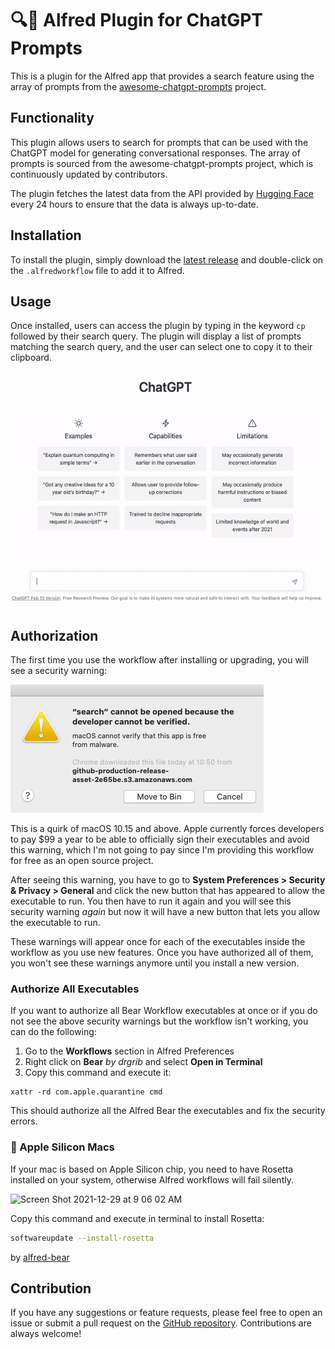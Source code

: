 # 🔍🧠 Alfred Plugin for ChatGPT Prompts

This is a plugin for the Alfred app that provides a search feature using the array of prompts from the [awesome-chatgpt-prompts](https://github.com/f/awesome-chatgpt-prompts) project.

## Functionality

This plugin allows users to search for prompts that can be used with the ChatGPT model for generating conversational responses. The array of prompts is sourced from the awesome-chatgpt-prompts project, which is continuously updated by contributors.

The plugin fetches the latest data from the API provided by [Hugging Face](https://huggingface.co/datasets/fka/awesome-chatgpt-prompts) every 24 hours to ensure that the data is always up-to-date.

## Installation

To install the plugin, simply download the [latest release](https://github.com/bluewolfali/awesome-chatgpt-prompts-alfred/releases) and double-click on the `.alfredworkflow` file to add it to Alfred.

## Usage

Once installed, users can access the plugin by typing in the keyword `cp` followed by their search query. The plugin will display a list of prompts matching the search query, and the user can select one to copy it to their clipboard.

![MarineGEO circle logo](./images/screenshot1.gif "MarineGEO logo")

## Authorization

The first time you use the workflow after installing or upgrading, you will see a security warning:

<img src="./images/authorize.png" width="405">

This is a quirk of macOS 10.15 and above. Apple currently forces developers to pay $99 a year to be able to officially sign their executables and avoid this warning, which I'm not going to pay since I'm providing this workflow for free as an open source project.

After seeing this warning, you have to go to **System Preferences > Security & Privacy > General** and click the new button that has appeared to allow the executable to run. You then have to run it again and you will see this security warning _again_ but now it will have a new button that lets you allow the executable to run.

These warnings will appear once for each of the executables inside the workflow as you use new features. Once you have authorized all of them, you won't see these warnings anymore until you install a new version.

### Authorize All Executables

If you want to authorize all Bear Workflow executables at once or if you do not see the above security warnings but the workflow isn't working, you can do the following:

1. Go to the **Workflows** section in Alfred Preferences
2. Right click on **Bear** _by drgrib_ and select **Open in Terminal**
3. Copy this command and execute it:

```
xattr -rd com.apple.quarantine cmd
```

This should authorize all the Alfred Bear the executables and fix the security errors.

### 🍎 Apple Silicon Macs

If your mac is based on Apple Silicon chip, you need to have Rosetta installed on your system, otherwise Alfred workflows will fail silently.

<img width="582" alt="Screen Shot 2021-12-29 at 9 06 02 AM" src="https://user-images.githubusercontent.com/9834975/147670554-eae2ca66-b929-4a03-b59e-545d3e660082.png">

Copy this command and execute in terminal to install Rosetta:

```sh
softwareupdate --install-rosetta
```

by [alfred-bear](https://github.com/drgrib/alfred-bear)

## Contribution

If you have any suggestions or feature requests, please feel free to open an issue or submit a pull request on the [GitHub repository](https://github.com/yourusername/alfred-chatgpt-prompts). Contributions are always welcome!
